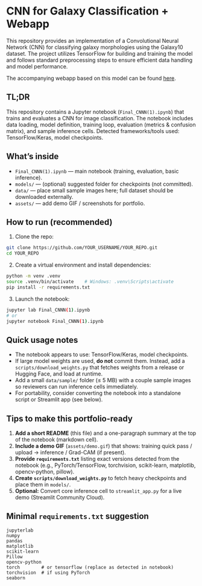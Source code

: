 # CNN for Galaxy Classification + Webapp

This repository provides an implementation of a Convolutional Neural Network (CNN) for classifying galaxy morphologies using the Galaxy10 dataset. The project utilizes TensorFlow for building and training the model and follows standard preprocessing steps to ensure efficient data handling and model performance.

The accompanying webapp based on this model can be found [here](https://cnnapp-amisha.streamlit.app/%255D%28https:/cnnapp-amisha.streamlit.app/).

## TL;DR
This repository contains a Jupyter notebook (`Final_CNNN(1).ipynb`) that trains and evaluates a CNN for image classification. The notebook includes data loading, model definition, training loop, evaluation (metrics & confusion matrix), and sample inference cells. Detected frameworks/tools used: TensorFlow/Keras, model checkpoints.

## What’s inside
- `Final_CNNN(1).ipynb` — main notebook (training, evaluation, basic inference).
- `models/` — (optional) suggested folder for checkpoints (not committed).
- `data/` — place small sample images here; full dataset should be downloaded externally.
- `assets/` — add demo GIF / screenshots for portfolio.

## How to run (recommended)
1. Clone the repo:
```bash
git clone https://github.com/YOUR_USERNAME/YOUR_REPO.git
cd YOUR_REPO
```
2. Create a virtual environment and install dependencies:
```bash
python -m venv .venv
source .venv/bin/activate    # Windows: .venv\Scripts\activate
pip install -r requirements.txt
```
3. Launch the notebook:
```bash
jupyter lab Final_CNNN(1).ipynb
# or
jupyter notebook Final_CNNN(1).ipynb
```

## Quick usage notes
- The notebook appears to use: TensorFlow/Keras, model checkpoints.
- If large model weights are used, **do not** commit them. Instead, add a `scripts/download_weights.py` that fetches weights from a release or Hugging Face, and load at runtime.
- Add a small `data/sample/` folder (≤ 5 MB) with a couple sample images so reviewers can run inference cells immediately.
- For portability, consider converting the notebook into a standalone script or Streamlit app (see below).

## Tips to make this portfolio-ready
1. **Add a short README** (this file) and a one-paragraph summary at the top of the notebook (markdown cell).
2. **Include a demo GIF** (`assets/demo.gif`) that shows: training quick pass / upload → inference / Grad-CAM (if present).
3. **Provide `requirements.txt`** listing exact versions detected from the notebook (e.g., PyTorch/TensorFlow, torchvision, scikit-learn, matplotlib, opencv-python, pillow).
4. **Create `scripts/download_weights.py`** to fetch heavy checkpoints and place them in `models/`.
5. **Optional:** Convert core inference cell to `streamlit_app.py` for a live demo (Streamlit Community Cloud).

## Minimal `requirements.txt` suggestion
```
jupyterlab
numpy
pandas
matplotlib
scikit-learn
Pillow
opencv-python
torch        # or tensorflow (replace as detected in notebook)
torchvision  # if using PyTorch
seaborn
```


